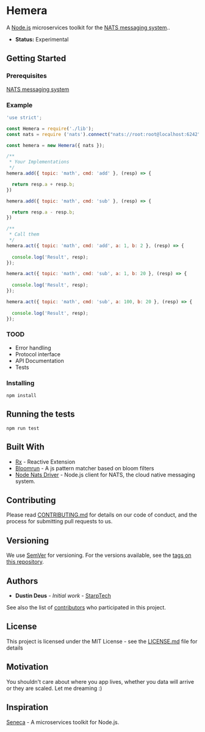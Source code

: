 # Hemera

A [Node.js](http://nodejs.org/) microservices toolkit for the [NATS messaging system](https://nats.io)..

- __Status:__ Experimental

## Getting Started


### Prerequisites

[NATS messaging system](https://nats.io)

### Example

```js
'use strict';

const Hemera = require('./lib');
const nats = require ('nats').connect("nats://root:root@localhost:6242");

const hemera = new Hemera({ nats });

/**
 * Your Implementations
 */
hemera.add({ topic: 'math', cmd: 'add' }, (resp) => {

  return resp.a + resp.b;
})

hemera.add({ topic: 'math', cmd: 'sub' }, (resp) => {

  return resp.a - resp.b;
})

/**
 * Call them
 */
hemera.act({ topic: 'math', cmd: 'add', a: 1, b: 2 }, (resp) => {
  
  console.log('Result', resp);
});

hemera.act({ topic: 'math', cmd: 'sub', a: 1, b: 20 }, (resp) => {
  
  console.log('Result', resp);
});

hemera.act({ topic: 'math', cmd: 'sub', a: 100, b: 20 }, (resp) => {
  
  console.log('Result', resp);
});
```

### TOOD

- Error handling
- Protocol interface
- API Documentation
- Tests

### Installing

```
npm install
```


## Running the tests


```
npm run test
```

## Built With

* [Rx](https://github.com/Reactive-Extensions/RxJS) - Reactive Extension
* [Bloomrun](https://github.com/mcollina/bloomrun) - A js pattern matcher based on bloom filters
* [Node Nats Driver](https://github.com/nats-io/node-nats) - Node.js client for NATS, the cloud native messaging system.

## Contributing

Please read [CONTRIBUTING.md](https://gist.github.com/PurpleBooth/b24679402957c63ec426) for details on our code of conduct, and the process for submitting pull requests to us.

## Versioning

We use [SemVer](http://semver.org/) for versioning. For the versions available, see the [tags on this repository](https://github.com/your/project/tags). 

## Authors

* **Dustin Deus** - *Initial work* - [StarpTech](https://github.com/StarpTech)

See also the list of [contributors](https://github.com/StarpTech/hemera/contributors) who participated in this project.

## License

This project is licensed under the MIT License - see the [LICENSE.md](LICENSE.md) file for details

## Motivation

You shouldn't care about where you app lives, whether you data will arrive or they are scaled.
Let me dreaming :)

## Inspiration

[Seneca](https://github.com/senecajs/seneca) - A microservices toolkit for Node.js.
